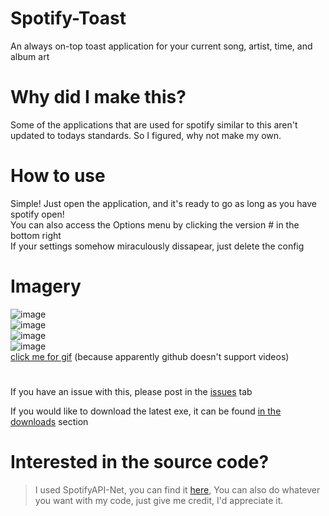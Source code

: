 # Spotify-Toast
An always on-top toast application for your current song, artist, time, and album art

# Why did I make this?
Some of the applications that are used for spotify similar to this aren't updated to todays standards. So I figured, why not make my own.

# How to use
Simple! Just open the application, and it's ready to go as long as you have spotify open! <br/>
You can also access the Options menu by clicking the version # in the bottom right <br/>
If your settings somehow miraculously dissapear, just delete the config

# Imagery
![image](https://i.imgur.com/zY8eG5p.png)<br/>
![image](https://i.imgur.com/jLou2uB.png)<br/>
![image](https://i.imgur.com/ngOUto9.png)<br/>
![image](https://i.imgur.com/vsiznxc.png)<br/>
[click me for gif](https://i.imgur.com/DD6BoRM.gifv) (because apparently github doesn't support videos)

#
If you have an issue with this, please post in the [issues](https://github.com/Anthonyrules144/Spotify-Toast/issues) tab

If you would like to download the latest exe, it can be found [in the downloads](https://github.com/Anthonyrules144/Spotify-Toast/releases) section

# Interested in the source code?
> I used SpotifyAPI-Net, you can find it [here](https://github.com/johnnycrazy/SpotifyAPI-NET), You can also do whatever you want with my code, just give me credit, I'd appreciate it.
